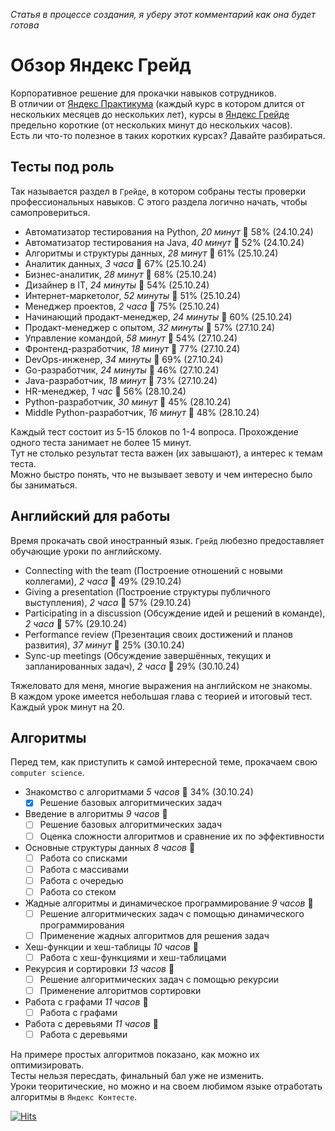 *Статья в процессе создания, я уберу этот комментарий как она будет готова*

# Обзор Яндекс Грейд

Корпоративное решение для прокачки навыков сотрудников.  
В отличии от [Яндекс Практикума](https://practicum.yandex.ru) (каждый курс в котором длится от нескольких месяцев до нескольких лет), курсы в [Яндекс Грейде](https://practicum.yandex.ru/grade) предельно короткие (от нескольких минут до нескольких часов).  
Есть ли что-то полезное в таких коротких курсах? Давайте разбираться.

## Тесты под роль

Так называется раздел в `Грейде`, в котором собраны тесты проверки профессиональных навыков. С этого раздела логично начать, чтобы самопровериться.

* Автоматизатор тестирования на Python, *20 минут* :boy: 58% (24.10.24)
* Автоматизатор тестирования на Java, *40 минут* :boy: 52% (24.10.24)
* Алгоритмы и структуры данных, *28 минут* :boy: 61% (25.10.24)
* Аналитик данных, *3 часa* :boy: 67% (25.10.24)
* Бизнес-аналитик, *28 минут* :man: 68% (25.10.24)
* Дизайнер в IT, *24 минуты* :boy: 54% (25.10.24)
* Интернет-маркетолог, *52 минуты* :boy: 51% (25.10.24)
* Менеджер проектов, *2 часa* :boy: 75% (25.10.24)
* Начинающий продакт-менеджер, *24 минуты* :boy: 60% (25.10.24)
* Продакт-менеджер с опытом, *32 минуты* :man: 57% (27.10.24)
* Управление командой, *58 минут* :boy: 54% (27.10.24)
* Фронтенд-разработчик, *18 минут* :boy: 77% (27.10.24)
* DevOps-инженер, *34 минуты* :boy: 69% (27.10.24)
* Go-разработчик, *24 минуты* :man: 46% (27.10.24)
* Java-разработчик, *18 минут* :boy: 73% (27.10.24)
* HR-менеджер, *1 час* :boy: 56% (28.10.24)
* Python-разработчик, *30 минут* :boy: 45% (28.10.24)
* Middle Python-разработчик, *16 минут* :man: 48% (28.10.24)

Каждый тест состоит из 5-15 блоков по 1-4 вопроса. Прохождение одного теста занимает не более 15 минут.  
Тут не столько результат теста важен (их завышают), а интерес к темам теста.  
Можно быстро понять, что не вызывает зевоту и чем интересно было бы заниматься.

## Английский для работы

Время прокачать свой иностранный язык. `Грейд` любезно предоставляет обучающие уроки по английскому.

* Connecting with the team (Построение отношений с новыми коллегами), *2 часа* :man: 49% (29.10.24)
* Giving a presentation (Построение структуры публичного выступления), *2 часа* :man: 57% (29.10.24)
* Participating in a discussion (Обсуждение идей и решений в команде), *2 часа* :man: 57% (29.10.24)
* Performance review (Презентация своих достижений и планов развития), *37 минут* :man: 25% (30.10.24)
* Sync-up meetings (Обсуждение завершённых, текущих и запланированных задач), *2 часа* :man: 29% (30.10.24)

Тяжеловато для меня, многие выражения на английском не знакомы.  
В каждом уроке имеется небольшая глава с теорией и итоговый тест. Каждый урок минут на 20.

## Алгоритмы

Перед тем, как приступить к самой интересной теме, прокачаем свою `computer science`.

* Знакомство с алгоритмами *5 часов* :boy: 34% (30.10.24)
  - [x] Решение базовых алгоритмических задач
* Введение в алгоритмы *9 часов* :boy:
  - [ ] Решение базовых алгоритмических задач
  - [ ] Оценка сложности алгоритмов и сравнение их по эффективности
* Основные структуры данных *8 часов* :boy:
  - [ ] Работа со списками
  - [ ] Работа с массивами
  - [ ] Работа с очередью
  - [ ] Работа со стеком
* Жадные алгоритмы и динамическое программирование *9 часов* :man:
  - [ ] Решение алгоритмических задач с помощью динамического программирования
  - [ ] Применение жадных алгоритмов для решения задач
* Хеш-функции и хеш-таблицы *10 часов* :man:
  - [ ] Работа с хеш-функциями и хеш-таблицами
* Рекурсия и сортировки *13 часов* :man:
  - [ ] Решение алгоритмических задач с помощью рекурсии
  - [ ] Применение алгоритмов сортировки
* Работа с графами *11 часов* :man:
  - [ ] Работа с графами
* Работа с деревьями *11 часов* :man:
  - [ ] Работа с деревьями

На примере простых алгоритмов показано, как можно их оптимизировать.  
Тесты нельзя пересдать, финальный бал уже не изменить.  
Уроки теоритические, но можно и на своем любимом языке отработать алгоритмы в `Яндекс Контесте`.


[![Hits](https://hits.seeyoufarm.com/api/count/incr/badge.svg?url=https%3A%2F%2Fgithub.com%2Fmiptleha%2Fyandex-grade&count_bg=%230C7DBD&title_bg=%23555555&icon=&icon_color=%23E7E7E7&title=hits&edge_flat=false)](https://hits.seeyoufarm.com)
